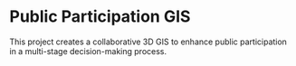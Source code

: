 # Public Participation GIS

This project creates a collaborative 3D GIS to enhance public participation in a multi-stage decision-making process.
